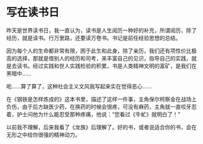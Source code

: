 # 写在读书日

昨天是世界读书日，我一直认为，读书是人生阅历一种好的补充，所谓阅历，除了经历，就是读书。行万里路，还要读万卷书。书记是前任经验思想的总结。

因为每个人的生命都非常有限，困于此生和此身，除了亲历，我们还有项性价比极高的选择，那就是借别人的经历和司考，来丰富自己的见识，指导自己的实践，就是去读书。经过实践和世人实践检验的积累，书是人类精神文明的富矿，是我们在黑暗中……

呃……算了算了，这种社会主义文风我写起来实在觉得恶心……

在《钢铁是怎样炼成的》这本书里，描述了这样一件事，主角保尔柯察金在战场上负伤，由于后方缺医少药，在换药的时候会很疼，可没有麻药，主角就一直咬牙忍着，护士问他为什么能忍受那种疼痛，他说：“您看过《牛虻》就明白了！”

以前我不理解，后来我看了《龙族》后理解了。好的书，或者说适合你的书，会在无形之中给你很强的精神动力。